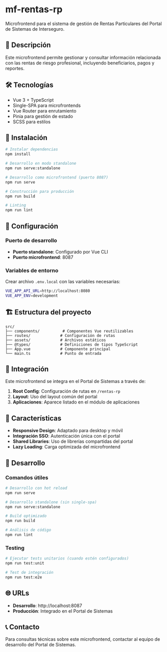 # mf-rentas-rp

Microfrontend para el sistema de gestión de Rentas Particulares del Portal de Sistemas de Interseguro.

## 🎯 Descripción

Este microfrontend permite gestionar y consultar información relacionada con las rentas de riesgo profesional, incluyendo beneficiarios, pagos y reportes.

## 🛠️ Tecnologías

- Vue 3 + TypeScript
- Single-SPA para microfrontends
- Vue Router para enrutamiento
- Pinia para gestión de estado
- SCSS para estilos

## 🚀 Instalación

```bash
# Instalar dependencias
npm install

# Desarrollo en modo standalone
npm run serve:standalone

# Desarrollo como microfrontend (puerto 8087)
npm run serve

# Construcción para producción
npm run build

# Linting
npm run lint
```

## 🔧 Configuración

### Puerto de desarrollo
- **Puerto standalone**: Configurado por Vue CLI
- **Puerto microfrontend**: 8087

### Variables de entorno
Crear archivo `.env.local` con las variables necesarias:

```bash
VUE_APP_API_URL=http://localhost:8080
VUE_APP_ENV=development
```

## 🏗️ Estructura del proyecto

```
src/
├── components/          # Componentes Vue reutilizables
├── routes/             # Configuración de rutas
├── assets/             # Archivos estáticos
├── @types/             # Definiciones de tipos TypeScript
├── App.vue             # Componente principal
└── main.ts             # Punto de entrada
```

## 🔗 Integración

Este microfrontend se integra en el Portal de Sistemas a través de:

1. **Root Config**: Configuración de rutas en `/rentas-rp`
2. **Layout**: Uso del layout común del portal
3. **Aplicaciones**: Aparece listado en el módulo de aplicaciones

## 🎨 Características

- **Responsive Design**: Adaptado para desktop y móvil
- **Integración SSO**: Autenticación única con el portal
- **Shared Libraries**: Uso de librerías compartidas del portal
- **Lazy Loading**: Carga optimizada del microfrontend

## 📝 Desarrollo

### Comandos útiles

```bash
# Desarrollo con hot reload
npm run serve

# Desarrollo standalone (sin single-spa)
npm run serve:standalone

# Build optimizado
npm run build

# Análisis de código
npm run lint
```

### Testing

```bash
# Ejecutar tests unitarios (cuando estén configurados)
npm run test:unit

# Test de integración
npm run test:e2e
```

## 🌐 URLs

- **Desarrollo**: http://localhost:8087
- **Producción**: Integrado en el Portal de Sistemas

## 📞 Contacto

Para consultas técnicas sobre este microfrontend, contactar al equipo de desarrollo del Portal de Sistemas.
